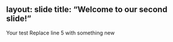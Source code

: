 layout: slide
title: “Welcome to our second slide!”
---
Your test
Replace line 5 with something new
